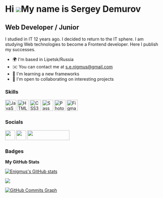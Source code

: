 Hi ![](https://user-images.githubusercontent.com/18350557/176309783-0785949b-9127-417c-8b55-ab5a4333674e.gif)My name is Sergey Demurov
======================================================================================================================================

Web Developer / Junior
----------------------

I studied in IT 12 years ago. I decided to return to the IT sphere. I am studying Web technologies to become a Frontend developer. Here I publish my successes.

* 🌍  I'm based in Lipetsk/Russia
* ✉️  You can contact me at [s.e.nigmus@gmail.com](mailto:s.e.nigmus@gmail.com)
* 🧠  I'm learning a new frameworks
* 🤝  I'm open to collaborating on interesting projects

### Skills

<p align="left">
<a href="https://developer.mozilla.org/en-US/docs/Web/JavaScript" target="_blank" rel="noreferrer"><img src="https://raw.githubusercontent.com/danielcranney/readme-generator/main/public/icons/skills/javascript-colored.svg" width="36" height="36" alt="JavaScript" /></a>
<a href="https://developer.mozilla.org/en-US/docs/Glossary/HTML5" target="_blank" rel="noreferrer"><img src="https://raw.githubusercontent.com/danielcranney/readme-generator/main/public/icons/skills/html5-colored.svg" width="36" height="36" alt="HTML5" /></a>
<a href="https://www.w3.org/TR/CSS/#css" target="_blank" rel="noreferrer"><img src="https://raw.githubusercontent.com/danielcranney/readme-generator/main/public/icons/skills/css3-colored.svg" width="36" height="36" alt="CSS3" /></a>
<a href="https://sass-lang.com/" target="_blank" rel="noreferrer"><img src="https://raw.githubusercontent.com/danielcranney/readme-generator/main/public/icons/skills/sass-colored.svg" width="36" height="36" alt="Sass" /></a>
<a href="https://www.adobe.com/uk/products/photoshop.html" target="_blank" rel="noreferrer"><img src="https://raw.githubusercontent.com/danielcranney/readme-generator/main/public/icons/skills/photoshop-colored.svg" width="36" height="36" alt="Photoshop" /></a>
<a href="https://www.figma.com/" target="_blank" rel="noreferrer"><img src="https://raw.githubusercontent.com/danielcranney/readme-generator/main/public/icons/skills/figma-colored.svg" width="36" height="36" alt="Figma" /></a>
</p>

### Socials

<p align="left"> <a href="https://www.github.com/Enigmus" target="_blank" rel="noreferrer"><img src="https://raw.githubusercontent.com/danielcranney/readme-generator/main/public/icons/socials/github.svg" width="32" height="32" /></a> <a href="https://www.codepen.io/SDNET" target="_blank" rel="noreferrer"><img src="https://raw.githubusercontent.com/danielcranney/readme-generator/main/public/icons/socials/codepen.svg" width="32" height="32" /></a> <a href="https://cssbattle.dev/player/enigmus" target="_blank" rel="noreferrer"><img src="https://cssbattle.dev/images/logo.svg" width="137" height="32" /></a></p>

### Badges

<b>My GitHub Stats</b>

<a href="http://www.github.com/Enigmus"><img src="https://github-readme-stats.vercel.app/api?username=Enigmus&show_icons=true&hide=&count_private=true&title_color=0891b2&text_color=ffffff&icon_color=14b8a6&bg_color=1c1917&hide_border=true&show_icons=true" alt="Enigmus's GitHub stats" /></a>

<a href="http://www.github.com/Enigmus"><img src="https://github-readme-streak-stats.herokuapp.com/?user=Enigmus&stroke=ffffff&background=1c1917&ring=0891b2&fire=0891b2&currStreakNum=ffffff&currStreakLabel=0891b2&sideNums=ffffff&sideLabels=ffffff&dates=ffffff&hide_border=true" /></a>

<a href="http://www.github.com/Enigmus"><img src="https://github-readme-activity-graph.cyclic.app/graph?username=Enigmus&bg_color=1c1917&color=ffffff&line=14b8a6&point=ffffff&area_color=1c1917&area=true&hide_border=true&custom_title=GitHub%20Commits%20Graph" alt="GitHub Commits Graph" /></a>
